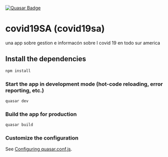 [![Quasar Badge](https://img.shields.io/badge/Framework-Quasar-blue)](https://quasar.dev)

# covid19SA (covid19sa)

una app sobre gestion e informacón sobre l covid 19 en todo sur america

## Install the dependencies
```bash
npm install
```

### Start the app in development mode (hot-code reloading, error reporting, etc.)
```bash
quasar dev
```


### Build the app for production
```bash
quasar build
```

### Customize the configuration
See [Configuring quasar.conf.js](https://quasar.dev/quasar-cli/quasar-conf-js).
